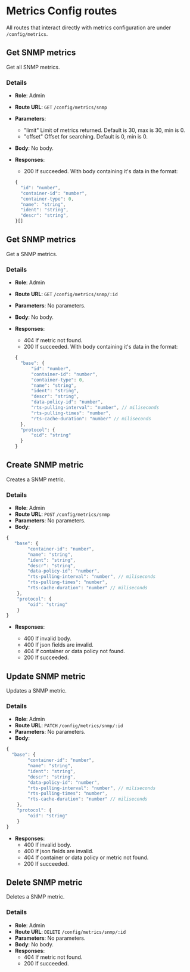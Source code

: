 # Metrics Config routes

All routes that interact directly with metrics configuration are under `/config/metrics`.

## Get SNMP metrics

Get all SNMP metrics.

### Details

- **Role**: Admin
- **Route URL**: `GET` `/config/metrics/snmp`
- **Parameters**:
  - "limit" Limit of metrics returned. Default is 30, max is 30, min is 0.
  - "offset" Offset for searching. Default is 0, min is 0.
- **Body**: No body.
- **Responses**:

  - 200 If succeeded. With body containing it's data in the format:

  ```js
  {
    "id": "number",
    "container-id": "number",
    "container-type": 0,
    "name": "string",
    "ident": "string",
    "descr": "string",
  }[]
  ```

## Get SNMP metrics

Get a SNMP metrics.

### Details

- **Role**: Admin
- **Route URL**: `GET` `/config/metrics/snmp/:id`
- **Parameters**: No parameters.
- **Body**: No body.
- **Responses**:

  - 404 If metric not found.
  - 200 If succeeded. With body containing it's data in the format:

  ```js
  {
    "base": {
        "id": "number",
        "container-id": "number",
        "container-type": 0,
        "name": "string",
        "ident": "string",
        "descr": "string",
        "data-policy-id": "number",
        "rts-pulling-interval": "number", // miliseconds
        "rts-pulling-times": "number",
        "rts-cache-duration": "number" // miliseconds
    },
    "protocol": {
        "oid": "string"
    }
  }
  ```

## Create SNMP metric

Creates a SNMP metric.

### Details

- **Role**: Admin
- **Route URL**: `POST` `/config/metrics/snmp`
- **Parameters**: No parameters.
- **Body**:

```js
{
   "base": {
        "container-id": "number",
        "name": "string",
        "ident": "string",
        "descr": "string",
        "data-policy-id": "number",
        "rts-pulling-interval": "number", // miliseconds
        "rts-pulling-times": "number",
        "rts-cache-duration": "number" // miliseconds
    },
    "protocol": {
        "oid": "string"
    }
}
```

- **Responses**:

  - 400 If invalid body.
  - 400 If json fields are invalid.
  - 404 If container or data policy not found.
  - 200 If succeeded.

## Update SNMP metric

Updates a SNMP metric.

### Details

- **Role**: Admin
- **Route URL**: `PATCH` `/config/metrics/snmp/:id`
- **Parameters**: No parameters.
- **Body**:

```js
{
  "base": {
        "container-id": "number",
        "name": "string",
        "ident": "string",
        "descr": "string",
        "data-policy-id": "number",
        "rts-pulling-interval": "number", // miliseconds
        "rts-pulling-times": "number",
        "rts-cache-duration": "number" // miliseconds
    },
    "protocol": {
        "oid": "string"
    }
}
```

- **Responses**:
  - 400 If invalid body.
  - 400 If json fields are invalid.
  - 404 If container or data policy or metric not found.
  - 200 If succeeded.

## Delete SNMP metric

Deletes a SNMP metric.

### Details

- **Role**: Admin
- **Route URL**: `DELETE` `/config/metrics/snmp/:id`
- **Parameters**: No parameters.
- **Body**: No body.
- **Responses**:
  - 404 If metric not found.
  - 200 If succeeded.
